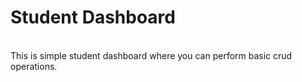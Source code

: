 <h1>Student Dashboard </h1><br>
This is simple student dashboard where you can perform basic crud operations.
